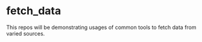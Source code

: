 # fetch_data
This repos will be demonstrating usages of common tools to fetch data from varied sources.

